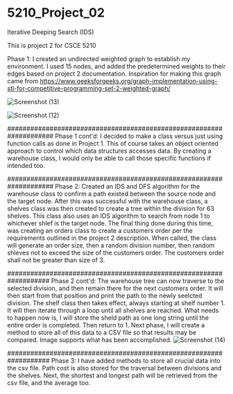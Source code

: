 # 5210_Project_02
Iterative Deeping Search (IDS)

This is project 2 for CSCE 5210

Phase 1: 
I created an undirected weighted graph to establish my environment. I used 15 nodes, and 
added the predetermined weights to their edges based on project 2 documentation. Inspiration for
making this graph came from https://www.geeksforgeeks.org/graph-implementation-using-stl-for-competitive-programming-set-2-weighted-graph/

![Screenshot (13)](https://user-images.githubusercontent.com/56514179/135544796-06c6b126-7fba-4270-a7d7-ec216463e6d5.png)

![Screenshot (12)](https://user-images.githubusercontent.com/56514179/135544822-b89870de-88bd-442f-bfe0-3e3e88a34f0b.png)

####################################################################
Phase 1 cont'd: 
I decided to make a class versus just using function calls as done in Project 1. This of course
takes an object oriented approach to control which data structures accesses data. By creating a 
warehouse class, I would only be able to call those specific functions if intended too.

####################################################################
Phase 2:
Created an IDS and DFS algorithm for the warehouse class to confirm a path existed between the 
source node and the target node. After this was successful with the warehouse class, a shelves 
class was then created to create a tree within the division for 63 shelves. This class also uses
an IDS algorithm to search from node 1 to whichever shlef is the target node. The final thing done
during this time, was creating an orders class to create a customers order per the requirements
outlined in the project 2 description. When called, the class will generate an order size, then 
a random division number, then random shleves not to exceed the size of the customers order. The
customers order shall not be greater than size of 3.

###################################################################
Phase 2 cont'd:
The warehouse tree can now traverse to the selected division, and then remain there for the next customers order.
It will then start from that position and print the path to the newly seelcted division. The shelf class then takes effect,
always starting at shelf number 1. It will then iterate through a loop until all shelves are reached. What needs to happen
now is, I will store the sheld path as one long string until the entire order is completed. Then return to 1.
Next phase, I will create a method to store all of this data to a CSV file so that results may be compared. Image supports
what has been accomplished.
![Screenshot (14)](https://user-images.githubusercontent.com/56514179/136617378-c46b9505-7a1d-4458-ab71-a7f3b5cca83c.png)

###################################################################
Phase 3:
I have added methods to store all crucial data into the csv file. Path cost is also stored for the traversal between divisions
and the shelves. Next, the shortest and longest path will be retrieved from the csv file, and the average too.
